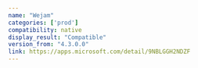 ```yaml
---
name: "Wejam"
categories: ['prod']
compatibility: native
display_result: "Compatible"
version_from: "4.3.0.0"
link: https://apps.microsoft.com/detail/9NBLGGH2NDZF
---
```

